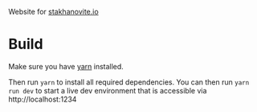 Website for [stakhanovite.io](https://stakhanovite.io)

# Build

Make sure you have [yarn](https://yarnpkg.com/) installed.

Then run `yarn` to install all required dependencies.
You can then run `yarn run dev` to start a live dev environment that is accessible via http://localhost:1234 